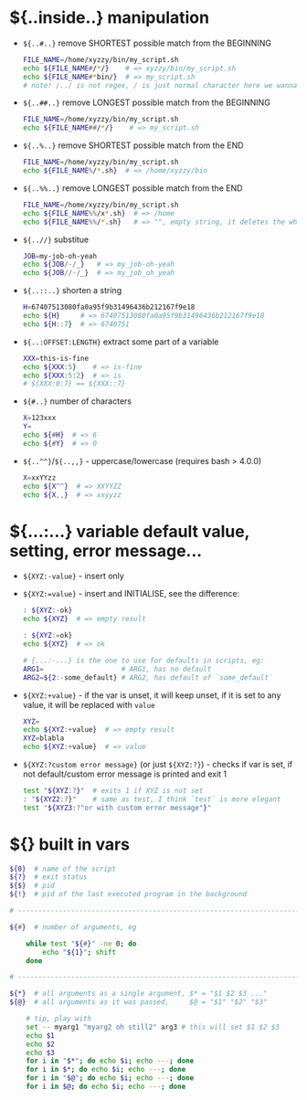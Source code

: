# ${..inside..} manipulation

- `${..#..}` remove SHORTEST possible match from the BEGINNING
    ```sh
    FILE_NAME=/home/xyzzy/bin/my_script.sh
    echo ${FILE_NAME#/*/}    # => xyzzy/bin/my_script.sh
    echo ${FILE_NAME#*bin/}  # => my_script.sh
    # note! /../ is not regex, / is just normal character here we wanna match
    ```

- `${..##..}` remove LONGEST possible match from the BEGINNING
    ```sh
    FILE_NAME=/home/xyzzy/bin/my_script.sh
    echo ${FILE_NAME##/*/}    # => my_script.sh
    ```

- `${..%..}` remove SHORTEST possible match from the END
    ```sh
    FILE_NAME=/home/xyzzy/bin/my_script.sh
    echo ${FILE_NAME%/*.sh}  # => /home/xyzzy/bin
    ```

- `${..%%..}` remove LONGEST possible match from the END
    ```sh
    FILE_NAME=/home/xyzzy/bin/my_script.sh
    echo ${FILE_NAME%%/x*.sh}  # => /home
    echo ${FILE_NAME%%/*.sh}   # => "", empty string, it deletes the whole var
    ```

- `${..//}` substitue
    ```sh
    JOB=my-job-oh-yeah
    echo ${JOB/-/_}   # => my_job-oh-yeah
    echo ${JOB//-/_}  # => my_job_oh_yeah
    ```

- `${..::..}` shorten a string
    ```sh
    H=67407513080fa0a95f9b31496436b212167f9e18
    echo ${H}     # => 67407513080fa0a95f9b31496436b212167f9e18
    echo ${H::7}  # => 6740751
    ```

- `${..:OFFSET:LENGTH}` extract some part of a variable
    ```sh
    XXX=this-is-fine
    echo ${XXX:5}    # => is-fine
    echo ${XXX:5:2}  # => is
    # ${XXX:0:7} == ${XXX::7}
    ```

- `${#..}` number of characters
    ```sh
    X=123xxx
    Y=
    echo ${#H}  # => 6
    echo ${#Y}  # => 0
    ```

- `${..^^}`/`${..,,}` - uppercase/lowercase (requires bash > 4.0.0)
    ```sh
    X=xxYYzz
    echo ${X^^}  # => XXYYZZ
    echo ${X,,}  # => xxyyzz
    ```

# ${...:...} variable default value, setting, error message...

- `${XYZ:-value}` - insert only
- `${XYZ:=value}` - insert and INITIALISE, see the difference:
    ```sh
    : ${XYZ:-ok}
    echo ${XYZ}  # => empty result

    : ${XYZ:=ok}
    echo ${XYZ}  # => ok

    # {...:-...} is the one to use for defaults in scripts, eg:
    ARG1=                   # ARG1, has no default
    ARG2=${2:-some_default} # ARG2, has default of `some_default`
    ```

- `${XYZ:+value}` - if the var is unset, it will keep unset, if it is set to
  any value, it will be replaced with `value`
    ```sh
    XYZ=
    echo ${XYZ:+value}  # => empty result
    XYZ=blabla
    echo ${XYZ:+value}  # => value
    ```

- `${XYZ:?custom error message}` (or just `${XYZ:?}`) - checks if var is set,
  if not default/custom error message is printed and exit 1
    ```sh
    test "${XYZ:?}"  # exits 1 if XYZ is not set
    : "${XYZ2:?}"    # same as test, I think `test` is more elegant
    test "${XYZ3:?"or with custom error message"}"
    ```

# ${} built in vars

```sh
${0}  # name of the script
${?}  # exit status
${$}  # pid
${!}  # pid of the last executed program in the background

# ---------------------------------------------------------------------------- #

${#}  # number of arguments, eg

    while test "${#}" -ne 0; do
        echo "${1}"; shift
    done

# ---------------------------------------------------------------------------- #

${*}  # all arguments as a single argument, $* = "$1 $2 $3 ..."
${@}  # all arguments as it was passed,     $@ = "$1" "$2" "$3"

    # tip, play with
    set -- myarg1 "myarg2 oh still2" arg3 # this will set $1 $2 $3
    echo $1
    echo $2
    echo $3
    for i in "$*"; do echo $i; echo ---; done
    for i in $*; do echo $i; echo ---; done
    for i in "$@"; do echo $i; echo ---; done
    for i in $@; do echo $i; echo ---; done
```
